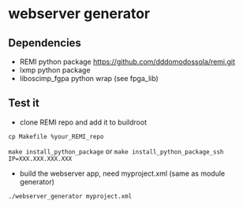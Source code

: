 webserver generator
===================

Dependencies
------------
- REMI python package https://github.com/dddomodossola/remi.git
- lxmp python package
- liboscimp_fgpa python wrap (see fpga_lib)

Test it
-------
* clone REMI repo and add it to buildroot

`cp Makefile %your_REMI_repo`

`make install_python_package` or `make install_python_package_ssh IP=XXX.XXX.XXX.XXX`

* build the webserver app, need myproject.xml (same as module generator)

`./webserver_generator myproject.xml`
